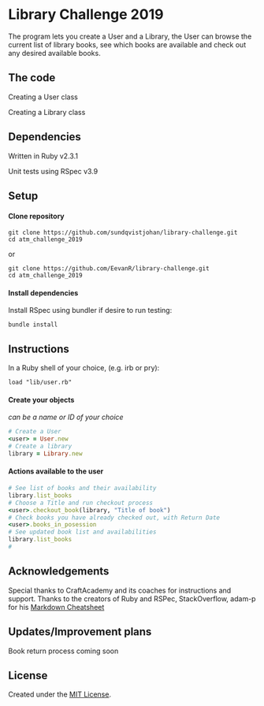 # Library Challenge 2019
The program lets you create a User and a Library, the User can browse the current list of library books, see which books are available and check out any desired available books.

## The code
Creating a User class

Creating a Library class

## Dependencies
Written in Ruby v2.3.1

Unit tests using RSpec v3.9

## Setup
#### Clone repository
```
git clone https://github.com/sundqvistjohan/library-challenge.git
cd atm_challenge_2019
```
or
```
git clone https://github.com/EevanR/library-challenge.git
cd atm_challenge_2019
```

#### Install dependencies
Install RSpec using bundler if desire to run testing:
```
bundle install
````

## Instructions
In a Ruby shell of your choice, (e.g. irb or pry):
```
load "lib/user.rb"
```

#### Create your objects
*<user> can be a name or ID of your choice*
```ruby
# Create a User
<user> = User.new
# Create a library
library = Library.new
```
#### Actions available to the user
```ruby
# See list of books and their availability
library.list_books
# Choose a Title and run checkout process
<user>.checkout_book(library, "Title of book")
# Check books you have already checked out, with Return Date
<user>.books_in_posession
# See updated book list and availabilities
library.list_books
# 
```

## Acknowledgements
Special thanks to CraftAcademy and its coaches for instructions and support. Thanks to the creators of Ruby and RSPec, StackOverflow, adam-p for his <a href="https://github.com/adam-p/markdown-here/wiki/Markdown-Cheatsheet">Markdown Cheatsheet</a>

## Updates/Improvement plans
Book return process coming soon

## License
Created under the <a href="https://en.wikipedia.org/wiki/MIT_License">MIT License</a>.
